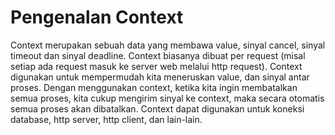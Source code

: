 # Pengenalan Context

Context merupakan sebuah data yang membawa value, sinyal cancel, sinyal timeout dan sinyal deadline. Context biasanya dibuat per request (misal setiap ada request masuk ke server web melalui http request). Context digunakan untuk mempermudah kita meneruskan value, dan sinyal antar proses. Dengan menggunakan context, ketika kita ingin membatalkan semua proses, kita cukup mengirim sinyal ke context, maka secara otomatis semua proses akan dibatalkan. Context dapat digunakan untuk koneksi database, http server, http client, dan lain-lain.

